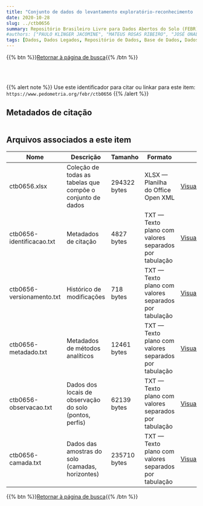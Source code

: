 ```yaml
---
title: "Conjunto de dados do levantamento exploratório-reconhecimento 'LEVANTAMENTO EXPLORATÓRIO-RECONHECIMENTO DE SOLOS DO ESTADO DA PARAÍBA (VOLUME I) E INTERPRETAÇÃO PARA USO AGRÍCOLA DOS SOLOS DO ESTADO DA PARAÍBA (VOLUME II).'"
date: 2020-10-28
slug: ../ctb0656
summary: Repositório Brasileiro Livre para Dados Abertos do Solo (FEBR) | A febre dos dados de solo no Brasil
#authors: ["PAULO KLINGER JACOMINE", "MATEUS ROSAS RIBEIRO", "JOSÉ ONALDO MONTENEGRO", "ALUÍSIO PEREIRA DA SILVA", "HERÁCLIO F. R. DE MELO FILHO", "CLOTÁRIO OLIVIER DA SILVEIRA", "ANTONIO CABRAL CAVALCANTI", "ERNANI LIBRA DE CARVALHO", "FERNANDO B. RODRIGUES E SILVA", "JERONIMO CUNHA ALMEIDA&#10;JURANDIR GONDIM REIS", "JOÃO CARLOS CHAGAS CAMPOS", "NIVALDO BURGOS", "RHENO AMARO FORMIGA", "VALDIR DE ARAÚJO BELTRÃO", "LEANDRO VETTORI", "FRANKLIN DOS SANTOS ANTUNES", "MARIA DE LOURDES A. ANASTÁCIO", "RAPHAEL M. BLOISE", "HÉLIO PIERANTONI", "MARIA AMÉLIA DURIEZ;RUTH A. L. JOHAS", "ADALTON OLIVEIRA MARTINS", "THEREZINHA C. L. BEZERRA", "LOIVA LIZIA ANTONELLO", "LUIS RAINHO S. CARNEIRO", "MARIANA E. HEYNEMMAM", "RAIMUNDO M. SOBRAL FILHO", "JOSÉ LOPES DE PAULA", "GIZA NARA C. MOREIRA", "ZILDA A. BREMAEKER", "WHASHINGTON DE O. BARRETO", "HELIO A. VAZ DE MELLO", "IDA DE SOUZA S. VETTORI", "MARIA APARECIDA B. PEREIRA", "SINÉZIO F. CHAGAS", "ADAHIL MEDEIROS LEITE", "MANOEL DA SILVA CARDOSO", "ANTONIO CARLOS MOTTA", "ANTONIO MOREIRA DA COSTA", "CLÍMACO M. AUGUSTO", "JOSÉ MATEUS", "ZENAIDE FONSECA MELLO", "MARIA LÚCIA VASCONCELLOS", "NEY HAMILTON PROFÍRIO", "MARIA CARMELITA M. MENEZES", "JOSÉ CORSINO DE OLIVEIRA", "MÉRCIA BORBOREMA DE OLIVEIRA", "CHYOSO HIRANO", "JAN HENDRIK SOLKE BRUIN."]
tags: [Dados, Dados Legados, Repositório de Dados, Base de Dados, Dados Abertos]
---
```


<style>
div.alert > div {
    font-size: 0.8rem;
}
</style>

{{% btn %}}<a href="/febr/buscar/">Retornar à página de busca</a>{{% /btn %}}

<br>
<br>

{{% alert note %}}
Use este identificador para citar ou linkar para este item: `https://www.pedometria.org/febr/ctb0656`
{{% /alert %}}

## Metadados de citação

<table>
<!-- Fonte: https://gist.github.com/jfreels/6814721 -->
<script src="https://d3js.org/d3.v3.min.js" charset="utf-8"></script>
<script type='text/javascript' src='/febr/buscar/script.js'></script>
<script type='text/javascript'>
  d3.tsv('ctb0656-identificacao.txt',function (data) {
    var columns = ['campo', 'valor']
    tabulate(data, columns)
  })
</script>
</table>

## Arquivos associados a este item

<table style="width:100%">
  <thead>
    <tr>
      <th>Nome</th>
      <th>Descrição</th>
      <th>Tamanho</th>
      <th>Formato</th>
      <th></th>
    </tr>
  </thead>
  <tbody>
    <tr>
      <td>ctb0656.xlsx</td>
      <td>Coleção de todas as tabelas que compõe o conjunto de dados</td>
      <td>294322 bytes</td>
      <td>XLSX — Planilha do Office Open XML</td>
      <td><a href="https://cloud.utfpr.edu.br/index.php/s/Df6dhfzYJ1DDeso/download?path=%2Fctb0656&files=ctb0656.xlsx" class="btn btn-primary btn-block" role="button">Visualizar/Abrir</a></td>
    </tr>
    <tr>
      <td>ctb0656-identificacao.txt</td>
      <td>Metadados de citação</td>
      <td>4827 bytes</td>
      <td>TXT — Texto plano com valores separados por tabulação</td>
      <td><a href="https://cloud.utfpr.edu.br/index.php/s/Df6dhfzYJ1DDeso/download?path=%2Fctb0656&files=ctb0656-identificacao.txt" class="btn btn-primary btn-block" role="button">Visualizar/Abrir</a></td>
    </tr>
    <tr>
      <td>ctb0656-versionamento.txt</td>
      <td>Histórico de modificações</td>
      <td>718 bytes</td>
      <td>TXT — Texto plano com valores separados por tabulação</td>
      <td><a href="https://cloud.utfpr.edu.br/index.php/s/Df6dhfzYJ1DDeso/download?path=%2Fctb0656&files=ctb0656-versionamento.txt" class="btn btn-primary btn-block" role="button">Visualizar/Abrir</a></td>
    </tr>
    <tr>
      <td>ctb0656-metadado.txt</td>
      <td>Metadados de métodos analíticos</td>
      <td>12461 bytes</td>
      <td>TXT — Texto plano com valores separados por tabulação</td>
      <td><a href="https://cloud.utfpr.edu.br/index.php/s/Df6dhfzYJ1DDeso/download?path=%2Fctb0656&files=ctb0656-metadado.txt" class="btn btn-primary btn-block" role="button">Visualizar/Abrir</a></td>
    </tr>
    <tr>
      <td>ctb0656-observacao.txt</td>
      <td>Dados dos locais de observação do solo (pontos, perfis)</td>
      <td>62139 bytes</td>
      <td>TXT — Texto plano com valores separados por tabulação</td>
      <td><a href="https://cloud.utfpr.edu.br/index.php/s/Df6dhfzYJ1DDeso/download?path=%2Fctb0656&files=ctb0656-observacao.txt" class="btn btn-primary btn-block" role="button">Visualizar/Abrir</a></td>
    </tr>
    <tr>
      <td>ctb0656-camada.txt</td>
      <td>Dados das amostras do solo (camadas, horizontes)</td>
      <td>235710 bytes</td>
      <td>TXT — Texto plano com valores separados por tabulação</td>
      <td><a href="https://cloud.utfpr.edu.br/index.php/s/Df6dhfzYJ1DDeso/download?path=%2Fctb0656&files=ctb0656-camada.txt" class="btn btn-primary btn-block" role="button">Visualizar/Abrir</a></td>
    </tr>
  </tbody>
</table>

{{% btn %}}<a href="/febr/buscar/">Retornar à página de busca</a>{{% /btn %}}
